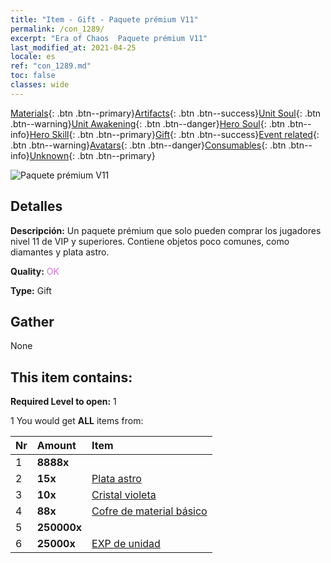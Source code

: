 ```yaml
---
title: "Item - Gift - Paquete prémium V11"
permalink: /con_1289/
excerpt: "Era of Chaos  Paquete prémium V11"
last_modified_at: 2021-04-25
locale: es
ref: "con_1289.md"
toc: false
classes: wide
---
```

 [Materials](/ItemsES/){: .btn .btn--primary}[Artifacts](/ItemsES/Artifacts/){: .btn .btn--success}[Unit Soul](/ItemsES/UnitSoul/){: .btn .btn--warning}[Unit Awakening](/ItemsES/UnitAwakening/){: .btn .btn--danger}[Hero Soul](/ItemsES/HeroSoul/){: .btn .btn--info}[Hero Skill](/ItemsES/HeroSkill/){: .btn .btn--primary}[Gift](/ItemsES/Gift/){: .btn .btn--success}[Event related](/ItemsES/Events/){: .btn .btn--warning}[Avatars](/ItemsES/Avatars/){: .btn .btn--danger}[Consumables](/ItemsES/Consumables/){: .btn .btn--info}[Unknown](/ItemsES/Unknown/){: .btn .btn--primary}

 ![Paquete prémium V11](/images/t/i_905011.png)

## Detalles
 **Descripción:** Un paquete prémium que solo pueden comprar los jugadores nivel 11 de VIP y superiores. Contiene objetos poco comunes, como diamantes y plata astro.

 **Quality:** <span style="color: #DA70D6">OK</span>

 **Type:** Gift

## Gather

  None

## This item contains:

 **Required Level to open:** 1

 1 You would get **ALL** items  from:

  | Nr | Amount |     Item    |
  |:---|:-------|:------------|
  | 1 |  **8888x** | <i class="fas fa-gem"/> |  | 
  | 2 |  **15x** | [Plata astro](/ItemsES/con_969/) |  | 
  | 3 |  **10x** | [Cristal violeta](/ItemsES/con_720/) |  | 
  | 4 |  **88x** | [Cofre de material básico](/ItemsES/con_756/) |  | 
  | 5 |  **250000x** | <i class="fas fa-coins"/> |  | 
  | 6 |  **25000x** | [EXP de unidad](/ItemsES/con_902/) |  | 
